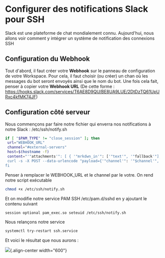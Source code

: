 # Configurer des notifications Slack pour SSH 
 
Slack est une plateforme de chat mondialement connu. Aujourd'hui, nous 
allons voir comment y intégrer un système de notification des connexions 
SSH 
 
## Configuration du Webhook 
 
Tout d'abord, il faut créer votre **Webhook** sur le panneau de 
configuration de votre Workspace. Pour cela, il faut choisir (ou créer) 
un chan où les messages du bot seront envoyés ainsi que le nom du bot. 
Une fois cela fait, penser à copier votre **Webhook URL** (De cette 
forme : 
<https://hooks.slack.com/services/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>) 
 
## Configuration côté serveur 
 
Nous commençons par faire notre fichier qui enverra nos notifications à 
notre Slack : /etc/ssh/notify.sh 
 
``` bash 
if [ "$PAM_TYPE" != "close_session" ]; then 
 url="WEBHOOK_URL" 
 channel="#external-servers" 
 host=$(hostname -f) 
 content="'"attachments'": [ { '"mrkdwn_in'": ['"text'", '"fallback'"], '"fallback'": '"SSH login: $PAM_USER connected to '`$host'`'", '"text'": '"SSH login to '`$host'`'", '"fields'": [ { '"title'": '"User'", '"value'": '"$PAM_USER'", '"short'": true }, { '"title'": '"IP Address'", '"value'": '"$PAM_RHOST'", '"short'": true } ], '"color'": '"#F35A00'" } ]" 
 curl -s -X POST --data-urlencode "payload={'"channel'": '"$channel'", '"mrkdwn'": true, '"username'": '"ssh-bot'", $content, '"icon_emoji'": '":computer:'"}" $url & 
fi 
``` 
 
Penser à remplacer le WEBHOOK_URL et le channel par le votre. On rend 
notre script exécutable 
 
``` bash 
chmod +x /etc/ssh/notify.sh 
``` 
 
Et on modifie notre service PAM SSH /etc/pam.d/sshd en y ajoutant le 
contenu suivant 
 
``` bash 
session optional pam_exec.so seteuid /etc/ssh/notify.sh 
``` 
 
Nous relançons notre service 
 
``` bash 
systemctl try-restart ssh.service 
``` 
 
Et voici le résultat que nous aurons : 
 
![](/slack_bot.png){.align-center width="600"} 
